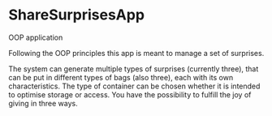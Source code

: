 # ShareSurprisesApp
OOP application

Following the OOP principles this app is meant to manage a set of surprises. 

The system can generate multiple types of surprises (currently three), that can be put in different types of bags (also three), each with its own characteristics.
The type of container can be chosen whether it is intended to optimise storage or access. You have the possibility to fulfill the joy of giving in three ways. 

